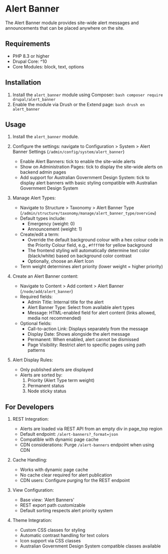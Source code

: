 # Alert Banner
The Alert Banner module provides site-wide alert messages and announcements that can be placed anywhere on the site.

## Requirements
- PHP 8.3 or higher
- Drupal Core: ^10
- Core Modules: block, text, options

## Installation
1. Install the `alert_banner` module using Composer:   ```bash
   composer require drupal/alert_banner   ```
2. Enable the module via Drush or the Extend page:   ```bash
   drush en alert_banner   ```

## Usage
1. Install the `alert_banner` module.
2. Configure the settings: navigate to Configuration > System > Alert Banner Settings
   (`/admin/config/system/alert_banner`)
   * Enable Alert Banners: tick to enable the site-wide alerts
   * Show on Administration Pages: tick to display the site-wide alerts on
     backend admin pages
   * Add support for Australian Government Design System: tick to display
     alert banners with basic styling compatible with Australian Government
     Design System

3. Manage Alert Types:
   * Navigate to Structure > Taxonomy > Alert Banner Type (`/admin/structure/taxonomy/manage/alert_banner_type/overview`)
   * Default types include:
     - Emergency (weight: 0)
     - Announcement (weight: 1)
   * Create/edit a term:
     - Override the default background colour with a hex colour code in
       the Priority Colour field, e.g., `#ffff00` for yellow background
     - The frontend styling will automatically determine text color (black/white)
       based on background color contrast
     - Optionally, choose an Alert Icon
   * Term weight determines alert priority (lower weight = higher priority)

4. Create an Alert Banner content:
   * Navigate to Content > Add content > Alert Banner (`/node/add/alert_banner`)
   * Required fields:
     - Admin Title: Internal title for the alert
     - Alert Banner Type: Select from available alert types
     - Message: HTML-enabled field for alert content (links allowed, media not recommended)
   * Optional fields:
     - Call-to-action Link: Displays separately from the message
     - Display Date: Shows alongside the alert message
     - Permanent: When enabled, alert cannot be dismissed
     - Page Visibility: Restrict alert to specific pages using path patterns

5. Alert Display Rules:
   * Only published alerts are displayed
   * Alerts are sorted by:
     1. Priority (Alert Type term weight)
     2. Permanent status
     3. Node sticky status

## For Developers
1. REST Integration:
   * Alerts are loaded via REST API from an empty div in page_top region
   * Default endpoint: `/alert-banners?_format=json`
   * Compatible with dynamic page cache
   * CDN considerations: Purge `/alert-banners` endpoint when using CDN

2. Cache Handling:
   * Works with dynamic page cache
   * No cache clear required for alert publication
   * CDN users: Configure purging for the REST endpoint

3. View Configuration:
   * Base view: 'Alert Banners'
   * REST export path customizable
   * Default sorting respects alert priority system

4. Theme Integration:
   * Custom CSS classes for styling
   * Automatic contrast handling for text colors
   * Icon support via CSS classes
   * Australian Government Design System compatible classes available
